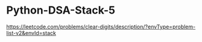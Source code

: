 # Python-DSA-Stack-5

https://leetcode.com/problems/clear-digits/description/?envType=problem-list-v2&envId=stack
